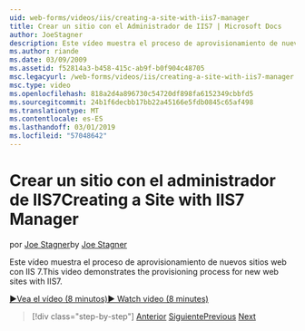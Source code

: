 ```yaml
---
uid: web-forms/videos/iis/creating-a-site-with-iis7-manager
title: Crear un sitio con el Administrador de IIS7 | Microsoft Docs
author: JoeStagner
description: Este vídeo muestra el proceso de aprovisionamiento de nuevos sitios web con IIS 7.
ms.author: riande
ms.date: 03/09/2009
ms.assetid: f52814a3-b458-415c-ab9f-b0f904c48705
msc.legacyurl: /web-forms/videos/iis/creating-a-site-with-iis7-manager
msc.type: video
ms.openlocfilehash: 818a2d4a896730c54720df898fa6152349cbbfd5
ms.sourcegitcommit: 24b1f6decbb17bb22a45166e5fdb0845c65af498
ms.translationtype: MT
ms.contentlocale: es-ES
ms.lasthandoff: 03/01/2019
ms.locfileid: "57048642"
---
```

<a name="creating-a-site-with-iis7-manager"></a><span data-ttu-id="31017-103">Crear un sitio con el administrador de IIS7</span><span class="sxs-lookup"><span data-stu-id="31017-103">Creating a Site with IIS7 Manager</span></span>
====================
<span data-ttu-id="31017-104">por [Joe Stagner](https://github.com/JoeStagner)</span><span class="sxs-lookup"><span data-stu-id="31017-104">by [Joe Stagner](https://github.com/JoeStagner)</span></span>

<span data-ttu-id="31017-105">Este vídeo muestra el proceso de aprovisionamiento de nuevos sitios web con IIS 7.</span><span class="sxs-lookup"><span data-stu-id="31017-105">This video demonstrates the provisioning process for new web sites with IIS7.</span></span>

[<span data-ttu-id="31017-106">&#9654;Vea el vídeo (8 minutos)</span><span class="sxs-lookup"><span data-stu-id="31017-106">&#9654; Watch video (8 minutes)</span></span>](https://channel9.msdn.com/Blogs/ASP-NET-Site-Videos/creating-a-site-with-iis7-manager)

> [!div class="step-by-step"]
> <span data-ttu-id="31017-107">[Anterior](troubleshooting-production-aspnet-apps.md)
> [Siguiente](installing-ftp7.md)</span><span class="sxs-lookup"><span data-stu-id="31017-107">[Previous](troubleshooting-production-aspnet-apps.md)
[Next](installing-ftp7.md)</span></span>
